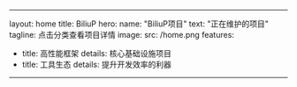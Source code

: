<!-- 介绍 -->   


---
layout: home
title: BiliuP
hero:
  name: "BiliuP项目"
  text: "正在维护的项目"
  tagline: 点击分类查看项目详情
  image:
    src: /home.png
features:
  - title: 高性能框架
    details: 核心基础设施项目
  - title: 工具生态
    details: 提升开发效率的利器
---
